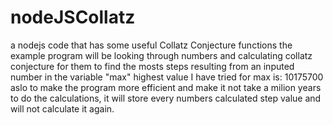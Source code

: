 # nodeJSCollatz
a nodejs code that has some useful Collatz Conjecture functions
the example program will be looking through numbers and calculating collatz conjecture for them
to find the mosts steps resulting from an inputed number in the variable "max"
highest value I have tried for max is: 10175700
 aslo to make the program more efficient and make it not take a milion years to do the calculations, it will store every numbers calculated step value and will not calculate it again.

